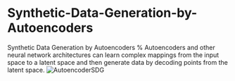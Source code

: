 # Synthetic-Data-Generation-by-Autoencoders
Synthetic Data Generation by Autoencoders
% Autoencoders and other neural network architectures can learn complex mappings from the input space to a latent space and then generate data by decoding points from the latent space.
![AutoencoderSDG](https://github.com/SeyedMuhammadHosseinMousavi/Synthetic-Data-Generation-by-Autoencoders/assets/11339420/ed8f3985-a8bd-4b7d-b6b0-770f29353dd1)
